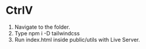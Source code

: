 # CtrlV

1. Navigate to the folder.
2. Type npm i -D tailwindcss
3. Run index.html inside public/utils with Live Server.
